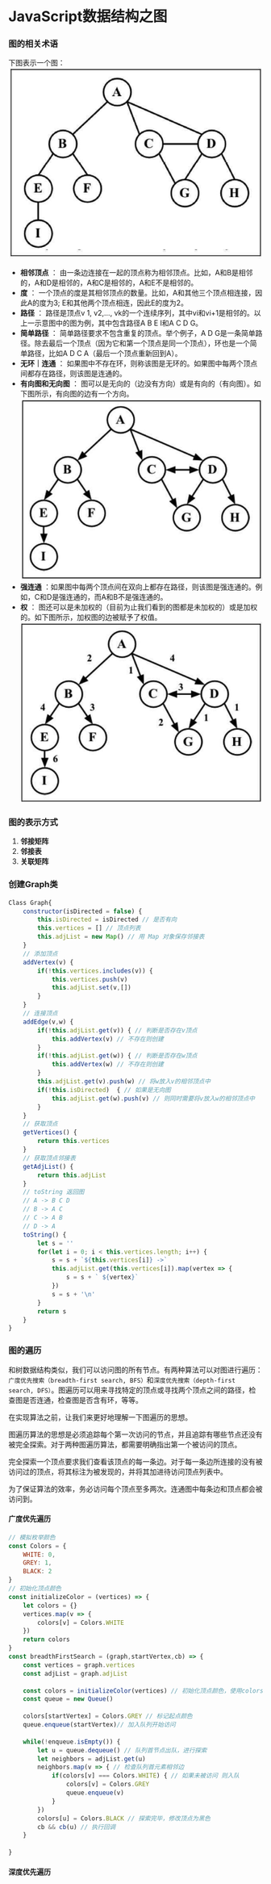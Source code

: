 # JavaScript数据结构之图

### 图的相关术语

下图表示一个图：
![img](./1.png)

* **相邻顶点** ： 由一条边连接在一起的顶点称为相邻顶点。比如，A和B是相邻的，A和D是相邻的，A和C是相邻的，A和E不是相邻的。
* **度** ： 一个顶点的度是其相邻顶点的数量。比如，A和其他三个顶点相连接，因此A的度为3; E和其他两个顶点相连，因此E的度为2。
* **路径** ： 路径是顶点v 1, v2,…, vk的一个连续序列，其中vi和vi+1是相邻的。以上一示意图中的图为例，其中包含路径A B E I和A C D G。
* **简单路径** ： 简单路径要求不包含重复的顶点。举个例子，A D G是一条简单路径。除去最后一个顶点（因为它和第一个顶点是同一个顶点），环也是一个简单路径，比如A D C A（最后一个顶点重新回到A）。
* **无环｜连通** ： 如果图中不存在环，则称该图是无环的。如果图中每两个顶点间都存在路径，则该图是连通的。
* **有向图和无向图** ： 图可以是无向的（边没有方向）或是有向的（有向图）。如下图所示，有向图的边有一个方向。
![img](./2.png)
* **强连通** ：如果图中每两个顶点间在双向上都存在路径，则该图是强连通的。例如，C和D是强连通的，而A和B不是强连通的。
* **权** ： 图还可以是未加权的（目前为止我们看到的图都是未加权的）或是加权的。如下图所示，加权图的边被赋予了权值。
![img](./3.png)

### 图的表示方式
1. **邻接矩阵**
2. **邻接表**
3. **关联矩阵**
### 创建Graph类
```js
Class Graph{
    constructor(isDirected = false) {
        this.isDirected = isDirected // 是否有向
        this.vertices = [] // 顶点列表
        this.adjList = new Map() // 用 Map 对象保存邻接表
    }
    // 添加顶点
    addVertex(v) {
        if(!this.vertices.includes(v)) {
            this.vertices.push(v)
            this.adjList.set(v,[])
        }
    }
    // 连接顶点
    addEdge(v,w) {
        if(!this.adjList.get(v)) { // 判断是否存在v顶点
            this.addVertex(v) // 不存在则创建
        }
        if(!this.adjList.get(w)) { // 判断是否存在w顶点
            this.addVertex(w) // 不存在则创建
        }
        this.adjList.get(v).push(w) // 将w放入v的相邻顶点中
        if(!this.isDirected)  { // 如果是无向图
            this.adjList.get(w).push(v) // 则同时需要将v放入w的相邻顶点中
        }
    }
    // 获取顶点
    getVertices() {
        return this.vertices
    }
    // 获取顶点邻接表
    getAdjList() {
        return this.adjList
    }
    // toString 返回图
    // A -> B C D
    // B -> A C
    // C -> A B
    // D -> A
    toString() {
        let s = ''
        for(let i = 0; i < this.vertices.length; i++) {
            s = s + `${this.vertices[i]} ->`
            this.adjList.get(this.vertices[i]).map(vertex => {
                s = s + ` ${vertex}`
            })
            s = s + '\n'
        }
        return s
    }
}
```

### 图的遍历

和树数据结构类似，我们可以访问图的所有节点。有两种算法可以对图进行遍历：`广度优先搜索（breadth-first search, BFS）`和`深度优先搜索（depth-first search, DFS）`。图遍历可以用来寻找特定的顶点或寻找两个顶点之间的路径，检查图是否连通，检查图是否含有环，等等。

在实现算法之前，让我们来更好地理解一下图遍历的思想。

图遍历算法的思想是必须追踪每个第一次访问的节点，并且追踪有哪些节点还没有被完全探索。对于两种图遍历算法，都需要明确指出第一个被访问的顶点。

完全探索一个顶点要求我们查看该顶点的每一条边。对于每一条边所连接的没有被访问过的顶点，将其标注为被发现的，并将其加进待访问顶点列表中。

为了保证算法的效率，务必访问每个顶点至多两次。连通图中每条边和顶点都会被访问到。

#### 广度优先遍历

```js
// 模拟枚举颜色
const Colors = {
    WHITE: 0,
    GREY: 1,
    BLACK: 2
}
// 初始化顶点颜色
const initializeColor = (vertices) => {
    let colors = {}
    vertices.map(v => {
        colors[v] = Colors.WHITE
    })
    return colors
}
const breadthFirstSearch = (graph,startVertex,cb) => {
    const vertices = graph.vertices
    const adjList = graph.adjList
    
    const colors = initializeColor(vertices) // 初始化顶点颜色，使用colors对象保存映射
    const queue = new Queue()
    
    colors[startVertex] = Colors.GREY // 标记起点颜色
    queue.enqueue(startVertex)// 加入队列开始访问

    while(!enqueue.isEmpty()) {
        let u = queue.dequeue() // 队列首节点出队，进行探索
        let neighbors = adjList.get(u)
        neighbors.map(v => { // 检查队列首元素相邻边
            if(colors[v] === Colors.WHITE) { // 如果未被访问 则入队
                colors[v] = Colors.GREY
                queue.enqueue(v)
            }
        })
        colors[u] = Colors.BLACK // 探索完毕，修改顶点为黑色
        cb && cb(u) // 执行回调
    }

}
```

#### 深度优先遍历
